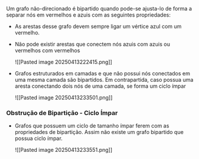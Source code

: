 Um grafo não-direcionado é bipartido quando pode-se ajusta-lo de forma a separar nós em vermelhos e azuis com as seguintes propriedades:

- As arestas desse grafo devem sempre ligar um vértice azul com um vermelho.

- Não pode existir arestas que conectem nós azuis com azuis ou vermelhos com vermelhos

	![[Pasted image 20250413222415.png]]

- Grafos estruturados em camadas e que não possui nós conectados em uma mesma camada são bipartidos. Em contrapartida, caso possua uma aresta conectando dois nós de uma camada, se forma um ciclo ímpar 

	![[Pasted image 20250413233501.png]]
### Obstrução de Bipartição - Ciclo Ímpar

- Grafos que possuem um ciclo de tamanho ímpar ferem com as propriedades de bipartição. Assim não existe um grafo bipartido que possua ciclo ímpar.

	![[Pasted image 20250413233551.png]]
